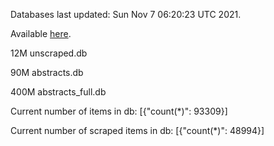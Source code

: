 Databases last updated: Sun Nov  7 06:20:23 UTC 2021. 

Available [here](https://github.com/cbeauhilton/ash-db/releases).

12M	unscraped.db

90M	abstracts.db

400M	abstracts_full.db

Current number of items in db:
[{"count(*)": 93309}]

Current number of scraped items in db:
[{"count(*)": 48994}]
